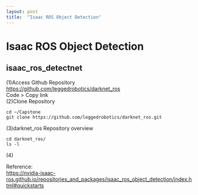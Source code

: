 ```yaml
---
layout: post
title:  "Isaac ROS Object Detection"
---
```

# Isaac ROS Object Detection
## isaac_ros_detectnet





(1)Access Github Repository <br/>
https://github.com/leggedrobotics/darknet_ros <br/>
Code > Copy link <br/>
(2)Clone Repository  <br/>
```
cd ~/Capstone
git clone https://github.com/leggedrobotics/darknet_ros.git
```
(3)darknet_ros Repository overview <br/>
```
cd darknet_ros/
ls -l
```
(4)

Reference: <br/>
https://nvidia-isaac-ros.github.io/repositories_and_packages/isaac_ros_object_detection/index.html#quickstarts <br/>
